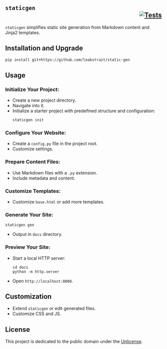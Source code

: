 ## `staticgen`<div align="right">[![Tests](https://github.com/leabstrait/static-gen/actions/workflows/tests.yml/badge.svg)](https://github.com/leabstrait/static-gen/actions/workflows/tests.yml)</div>

`staticgen` simplifies static site generation from Markdown content and Jinja2 templates.

## Installation and Upgrade

```bash
pip install git+https://github.com/leabstrait/static-gen
```

## Usage

### Initialize Your Project:

-   Create a new project directory.
-   Navigate into it.
-   Initialize a starter project with predefined structure and configuration:
    ```bash
    staticgen init
    ```

### Configure Your Website:

-   Create a `config.py` file in the project root.
-   Customize settings.

### Prepare Content Files:

-   Use Markdown files with a `.py` extension.
-   Include metadata and content.

### Customize Templates:

-   Customize `base.html` or add more templates.

### Generate Your Site:

```
staticgen gen
```

-   Output in `docs` directory.

### Preview Your Site:

-   Start a local HTTP server:
    ```
    cd docs
    python -m http.server
    ```
-   Open `http://localhost:8000`.

## Customization

-   Extend `staticgen` or edit generated files.
-   Customize CSS and JS.

## License

This project is dedicated to the public domain under the [Unlicense](UNLICENSE).
